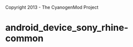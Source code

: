
Copyright 2013 - The CyanogenMod Project

android_device_sony_rhine-common
================================

